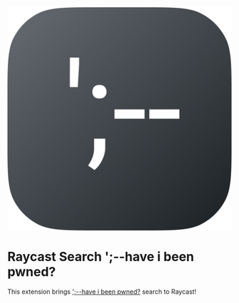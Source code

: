 <p align="center">
  <img src="assets/icon.png" alt="Icon" />
</p>

# Raycast Search ';--have i been pwned?

This extension brings [';--have i been pwned?](https://haveibeenpwned.com/) search to Raycast!


